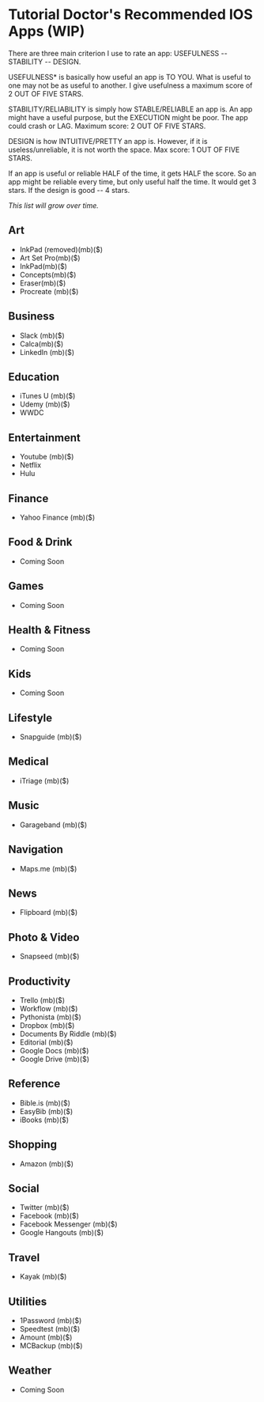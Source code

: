 # Tutorial Doctor's Recommended IOS Apps (WIP)

There are three main criterion I use to rate an app: USEFULNESS -- STABILITY -- DESIGN.

USEFULNESS* is basically how useful an app is TO YOU. What is useful to one may not be as useful to another. I give usefulness a maximum score of 2 OUT OF FIVE STARS.

STABILITY/RELIABILITY is simply how STABLE/RELIABLE an app is. An app might have a useful purpose, but the EXECUTION might be poor. The app could crash or LAG. Maximum score: 2 OUT OF FIVE STARS.

DESIGN is how INTUITIVE/PRETTY an app is. However, if it is useless/unreliable, it is not worth the space. Max score: 1 OUT OF FIVE STARS.

If an app is useful or reliable HALF of the time, it gets HALF the score. So an app might be reliable every time, but only useful half the time. It would get 3 stars. If the design is good -- 4 stars.

*This list will grow over time.*

## Art
- InkPad (removed)(mb)($)
- Art Set Pro(mb)($)
- InkPad(mb)($)
- Concepts(mb)($)
- Eraser(mb)($)
- Procreate (mb)($)

## Business
- Slack (mb)($)
- Calca(mb)($)
- LinkedIn (mb)($)


## Education

- iTunes U (mb)($)
- Udemy (mb)($)
- WWDC


## Entertainment
- Youtube (mb)($)
- Netflix
- Hulu


## Finance
- Yahoo Finance (mb)($)

## Food & Drink
- Coming Soon

## Games
- Coming Soon

## Health & Fitness
- Coming Soon

## Kids
- Coming Soon

## Lifestyle
- Snapguide (mb)($)

## Medical
- iTriage (mb)($)

## Music

- Garageband (mb)($)

## Navigation
- Maps.me (mb)($)

## News

- Flipboard (mb)($)

## Photo & Video

- Snapseed (mb)($)

## Productivity
- Trello (mb)($)
- Workflow (mb)($)
- Pythonista (mb)($)
- Dropbox (mb)($)
- Documents By Riddle (mb)($)
- Editorial (mb)($)
- Google Docs (mb)($)
- Google Drive (mb)($)

## Reference
- Bible.is (mb)($)
- EasyBib (mb)($)
- iBooks (mb)($)

## Shopping

- Amazon (mb)($)


## Social

- Twitter (mb)($)
- Facebook (mb)($)
- Facebook Messenger (mb)($)
- Google Hangouts (mb)($)

## Travel
- Kayak (mb)($)

## Utilities

- 1Password (mb)($)
- Speedtest (mb)($)
- Amount (mb)($)
- MCBackup (mb)($)

## Weather
- Coming Soon


